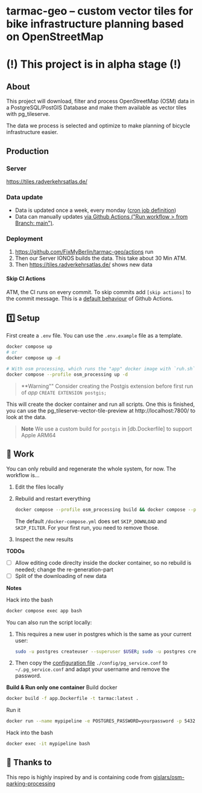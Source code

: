 # tarmac-geo – custom vector tiles for bike infrastructure planning based on OpenStreetMap

# (!) This project is in alpha stage (!)

## About

This project will download, filter and process OpenStreetMap (OSM) data in a PostgreSQL/PostGIS Database and make them available as vector tiles with pg_tileserve.

The data we process is selected and optimize to make planning of bicycle infrastructure easier.

## Production

### Server

https://tiles.radverkehrsatlas.de/

### Data update

- Data is updated once a week, every monday ([cron job definition](https://github.com/FixMyBerlin/tarmac-geo/blob/main/.github/workflows/generate-tiles.yml#L3-L6))
- Data can manually updates [via Github Actions ("Run workflow > from Branch: main")](https://github.com/FixMyBerlin/tarmac-geo/actions/workflows/generate-tiles.yml).

### Deployment

1. https://github.com/FixMyBerlin/tarmac-geo/actions run
2. Then our Server IONOS builds the data. This take about 30 Min ATM.
3. Then https://tiles.radverkehrsatlas.de/ shows new data

#### Skip CI Actions

ATM, the CI runs on every commit. To skip commits add `[skip actions]` to the commit message. This is a [default behaviour](https://docs.github.com/en/actions/managing-workflow-runs/skipping-workflow-runs) of Github Actions.

## 1️⃣ Setup

First create a `.env` file. You can use the `.env.example` file as a template.

```sh
docker compose up
# or
docker compose up -d

# With osm processing, which runs the "app" docker image with `ruh.sh`
docker compose --profile osm_processing up -d
```

> **Warning"" Consider creating the Postgis extension before first run of *app*
> ```CREATE EXTENSION postgis;```

This will create the docker container and run all scripts. One this is finished, you can use the pg_tileserve-vector-tile-preview at http://localhost:7800/ to look at the data.

> **Note**
> We use a custom build for `postgis` in [db.Dockerfile] to support Apple ARM64

## 💪 Work

You can only rebuild and regenerate the whole system, for now. The workflow is…

1. Edit the files locally

2. Rebuild and restart everything

   ```sh
   docker compose --profile osm_processing build && docker compose --profile osm_processing up
   ```

   The default `/docker-compose.yml` does set `SKIP_DOWNLOAD` and `SKIP_FILTER`. For your first run, you need to remove those.

3. Inspect the new results

**TODOs**

- [ ] Allow editing code direclty inside the docker container, so no rebuild is needed; change the re-generation-part
- [ ] Split of the downloading of new data

**Notes**

Hack into the bash

```sh
docker compose exec app bash
```

You can also run the script locally:

1. This requires a new user in postgres which is the same as your current user:
   ```sh
   sudo -u postgres createuser --superuser $USER; sudo -u postgres createdb $USER
   ```
2. Then copy the [configuration file](https://www.postgresql.org/docs/current/libpq-pgservice.html) `./config/pg_service.conf` to `~/.pg_service.conf` and adapt your username and remove the password.

**Build & Run only one container**
Build docker

```sh
docker build -f app.Dockerfile -t tarmac:latest .
```

Run it

```sh
docker run --name mypipeline -e POSTGRES_PASSWORD=yourpassword -p 5432:5432 -d tarmac
```

Hack into the bash

```sh
docker exec -it mypipeline bash
```

## 💛 Thanks to

This repo is highly inspired by and is containing code from [gislars/osm-parking-processing](https://github.com/gislars/osm-parking-processing/tree/wip)
